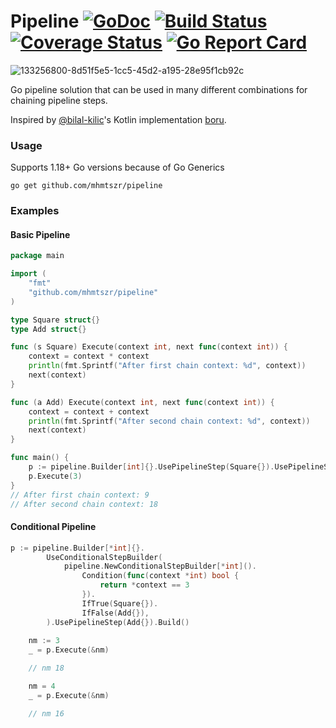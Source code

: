 # Pipeline [![GoDoc][doc-img]][doc] [![Build Status][ci-img]][ci] [![Coverage Status][cov-img]][cov] [![Go Report Card][go-report-img]][go-report]

![133256800-8d51f5e5-1cc5-45d2-a195-28e95f1cb92c](https://user-images.githubusercontent.com/35079195/226874057-bc579acd-1f0a-4dc7-85dc-8ec73811e56e.jpeg)


Go pipeline solution that can be used in many different combinations for chaining pipeline steps.

Inspired by [@bilal-kilic](https://github.com/bilal-kilic)'s Kotlin implementation [boru](https://github.com/Trendyol/boru).

### Usage
Supports 1.18+ Go versions because of Go Generics
```
go get github.com/mhmtszr/pipeline
```
### Examples
#### Basic Pipeline
``` go
package main

import (
	"fmt"
	"github.com/mhmtszr/pipeline"
)

type Square struct{}
type Add struct{}

func (s Square) Execute(context int, next func(context int)) {
	context = context * context
	println(fmt.Sprintf("After first chain context: %d", context))
	next(context)
}

func (a Add) Execute(context int, next func(context int)) {
	context = context + context
	println(fmt.Sprintf("After second chain context: %d", context))
	next(context)
}

func main() {
	p := pipeline.Builder[int]{}.UsePipelineStep(Square{}).UsePipelineStep(Add{}).Build()
	p.Execute(3)
}
// After first chain context: 9
// After second chain context: 18

```

#### Conditional Pipeline

``` go
p := pipeline.Builder[*int]{}.
		UseConditionalStepBuilder(
			pipeline.NewConditionalStepBuilder[*int]().
				Condition(func(context *int) bool {
					return *context == 3
				}).
				IfTrue(Square{}).
				IfFalse(Add{}),
		).UsePipelineStep(Add{}).Build()
		
	nm := 3
	_ = p.Execute(&nm)

	// nm 18

	nm = 4
	_ = p.Execute(&nm)

	// nm 16
```
[doc-img]: https://godoc.org/github.com/mhmtszr/pipeline?status.svg
[doc]: https://godoc.org/github.com/mhmtszr/pipeline
[ci-img]: https://github.com/mhmtszr/pipeline/actions/workflows/build-test.yml/badge.svg
[ci]: https://github.com/mhmtszr/pipeline/actions/workflows/build-test.yml
[cov-img]: https://codecov.io/gh/mhmtszr/pipeline/branch/master/graph/badge.svg
[cov]: https://codecov.io/gh/mhmtszr/pipeline
[go-report-img]: https://goreportcard.com/badge/github.com/mhmtszr/pipeline
[go-report]: https://goreportcard.com/report/github.com/mhmtszr/pipeline

